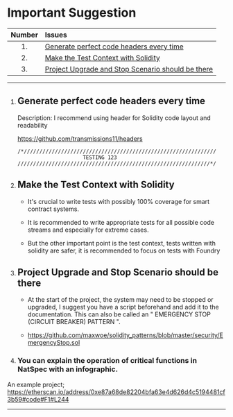 # Important Suggestion

| Number | Issues                                                                                                  |
| :----: | :------------------------------------------------------------------------------------------------------ |
|   1.   | [Generate perfect code headers every time](#generate-perfect-code-headers-every-time)                   |
|   2.   | [Make the Test Context with Solidity](#make-the-test-context-with-solidity)                             |
|   3.   | [Project Upgrade and Stop Scenario should be there](#project-upgrade-and-stop-scenario-should-be-there) |

---

1.  ## Generate perfect code headers every time

    Description: I recommend using header for Solidity code layout and readability

    https://github.com/transmissions11/headers

    ```
    /*//////////////////////////////////////////////////////////////
                         TESTING 123
    //////////////////////////////////////////////////////////////*/

    ```

2.  ## Make the Test Context with Solidity

    - It's crucial to write tests with possibly 100% coverage for smart contract systems.

    - It is recommended to write appropriate tests for all possible code streams and especially for extreme cases.

    - But the other important point is the test context, tests written with solidity are safer, it is recommended to focus on tests with Foundry

3.  ## Project Upgrade and Stop Scenario should be there

    - At the start of the project, the system may need to be stopped or upgraded, I suggest you have a script beforehand and add it to the documentation. This can also be called an " EMERGENCY STOP (CIRCUIT BREAKER) PATTERN ".

    - https://github.com/maxwoe/solidity_patterns/blob/master/security/EmergencyStop.sol

4. ### You can explain the operation of critical functions in NatSpec with an infographic.
An example project;
https://etherscan.io/address/0xe87a68de82204bfa63e4d626d4c5194481cf3b59#code#F1#L244



---
